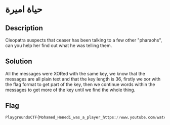 # حياة اميرة

## Description

Cleopatra suspects that ceaser has been talking to a few other "pharaohs", can you help her find out what he was telling them.

## Solution

All the messages were XORed with the same key, we know that the messages are all plain text and that the key length is 36, firstly we xor with the flag format to get part of the key, then we continue words within the messages to get more of the key until we find the whole thing.

## Flag

```python
PlaygroundsCTF{Mohamed_Henedi_was_a_player_https://www.youtube.com/watch?v=xdH719gmtEE}
```